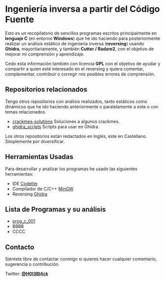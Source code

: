 # Ingeniería inversa a partir del Código Fuente

Esto es un recopilatorio de sencillos programas escritos principalmente en **lenguaje C** (en entorno **Windows**) que he ido haciendo para posteriormente realizar un análisis estático de ingenieria inversa (**reversing**) usando **Ghidra**, mayoritariamente, y también **Cutter / Radare2**, con el objetivo de mejorar mi comprensión y aprendizaje. 

Cedo esta información también con licencia **GPL** con el objetivo de ayudar y compartir a quien esté interesado en el reversing y quiera comentar, complementar, contribuir o corregir mis posibles errores de comprensión. 


## Repositorios relacionados 
Tengo otros repositorios con análisis realizados, tanto estáticos como dinámicos que he ido haciendo anteriormente o paralelamente a este o con temas relacionados.

* [crackmes-solutions](https://github.com/gabimarti/crackmes-solutions) Soluciones a algunos crackmes. 
* [ghidra_scripts](https://github.com/gabimarti/ghidra_scripts) Scripts para usar en Ghidra.

Los otros repositorios están redactados en Inglés, este en Castellano. Simplemente por diversificar.


## Herramientas Usadas

Para desarrollar y analizar los programas he usado las siguientes herramientas:

* IDE [Codelite](https://codelite.org/)
* Compilador de C/C++ [MinGW](http://www.mingw.org/)
* Reversing [Ghidra](https://ghidra-sre.org/)


## Lista de Programas y su análisis

* [prog_c_001](analisis/prog_c_001/prog_c_001.md) 
* BBBB
* CCCC


## Contacto

Siéntete libre de contactar conmigo si quieres hacer cualquier comentario, sugerencia o contribución.

Twitter: [**@H0l3Bl4ck**](https://twitter.com/H0l3Bl4ck)